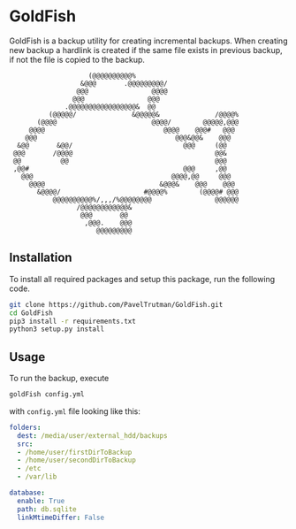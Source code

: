 # GoldFish #
GoldFish is a backup utility for creating incremental backups. When creating new backup a hardlink is created if the same file exists in previous backup, if not the file is copied to the backup.

```
                    (@@@@@@@@@@%                           
                  &@@@       .@@@@@@@@@/                   
                 @@@                @@@@                   
                @@@                @@@                     
              .@@@@@@@@@@@@@@@@@&  @@                      
          (@@@@@/              &@@@@@&              /@@@@% 
       (@@@@                        @@@@/        @@@@@,@@@ 
     @@@@                              @@@@    @@@#   @@@  
    @@@                                   @@@&@@&    @@@   
  &@@       &@@/                            @@@     (@@    
 @@@       /@@@@                                    @@&    
 @@          @@                                     @@@    
 ,@@#                                       @@@     ,@@    
   @@@                                   @@@@,@@     @@@   
     @@@@                             &@@@&    @@@    @@@  
       &@@@@/                     #@@@@%        (@@@@# @@@ 
           @@@@@@@@@@%/,,,/%@@@@@@@@                @@@@@@ 
                 /@@@@@@@@@@@@&                            
                  @@@       @@                             
                   ,@@@.    @@@                            
                      @@@@@@@@@                     
```

## Installation
To install all required packages and setup this package, run the following code.

```bash
git clone https://github.com/PavelTrutman/GoldFish.git
cd GoldFish
pip3 install -r requirements.txt
python3 setup.py install
```

## Usage
To run the backup, execute

```bash
goldFish config.yml
```

with `config.yml` file looking like this:

```yml
folders:
  dest: /media/user/external_hdd/backups
  src:
  - /home/user/firstDirToBackup
  - /home/user/secondDirToBackup
  - /etc
  - /var/lib

database:
  enable: True
  path: db.sqlite
  linkMtimeDiffer: False
```
